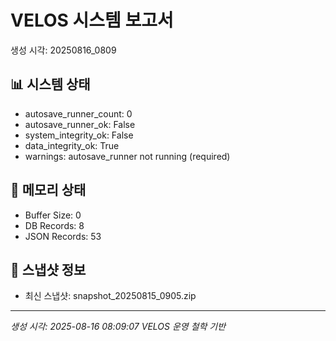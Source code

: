 # VELOS 시스템 보고서
생성 시각: 20250816_0809

## 📊 시스템 상태
- autosave_runner_count: 0
- autosave_runner_ok: False
- system_integrity_ok: False
- data_integrity_ok: True
- warnings: autosave_runner not running (required)

## 💾 메모리 상태
- Buffer Size: 0
- DB Records: 8
- JSON Records: 53

## 📁 스냅샷 정보
- 최신 스냅샷: snapshot_20250815_0905.zip

---
*생성 시각: 2025-08-16 08:09:07*
*VELOS 운영 철학 기반*
